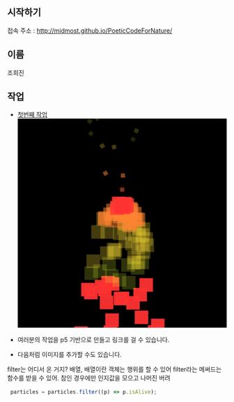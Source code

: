 ## 시작하기

접속 주소 : <http://midmost.github.io/PoeticCodeForNature/>


## 이름
조희진

## 작업
 * [첫번째 작업](https://editor.p5js.org/midmost44@gmail.com/sketches/FgHx1hfAA)
  ![첫 번째 작업 이미지](/untitled.png)

 * 여러분의 작업을 p5 기반으로 만들고 링크를 걸 수 있습니다.
 * 다음처럼 이미지를 추가할 수도 있습니다.



filter는 어디서 온 거지? 배열, 배열이란 객체는 행위를 할 수 있어
filter라는 메써드는 함수를 받을 수 있어.
참인 경우에만 인지값을 모으고 나머진 버려

```javascript
 particles = particles.filter((p) => p.isAlive);

 ```
